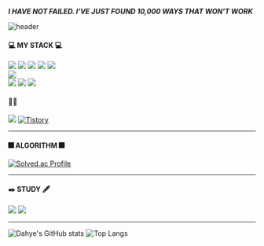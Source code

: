 
  ***I HAVE NOT FAILED. I'VE JUST FOUND 10,000 WAYS THAT WON'T WORK***
  
  ![header](https://capsule-render.vercel.app/api?type=waving&color=auto&height=300&section=header&text=DAHYE-CHOI&fontSize=90)
  
<div>
  <h4> 💻 MY STACK 💻 </h4>
 <img src="https://img.shields.io/badge/Java-f19800?style=flat-square&logo=OpenJDK&logoColor=white"/>
 <img src="https://img.shields.io/badge/Spring-75b336?style=flat-square&logo=Spring&logoColor=white"/>
 <img src="https://img.shields.io/badge/Springboot-75b336?style=flat-square&logo=Springboot&logoColor=white"/>
 <img src="https://img.shields.io/badge/SpringSecurity-429300?style=flat-square&logo=Springsecurity&logoColor=white"/>
 <img src="https://img.shields.io/badge/MySQL-20688f?style=flat-square&logo=Mysql&logoColor=white"/><br>
 <img src="https://img.shields.io/badge/Gradle-02303A?style=flat-square&logo=Gradle&logoColor=white"/><br>
 <img src="https://img.shields.io/badge/Jira-3d81f7?style=flat-square&logo=Jirasoftware&logoColor=white"/>
 <img src="https://img.shields.io/badge/GitLab-d23f1f?style=flat-square&logo=Gitlab&logoColor=white"/>
 <img src="https://img.shields.io/badge/GitHub-000000?style=flat-square&logo=Github&logoColor=white"/>
</div>


<div>
  <h4>💬💬</h4>
  <a href="https://midi-latency-f31.notion.site/Portfolio-75783496e88e4ef999649f415db00fee" target="_blank"><img src="https://img.shields.io/badge/Notion-black.svg?&style=for-the-badge&logo=Notion&logoColor=white"></a>
  <a href = "https://tech-04.tistory.com//"> <img alt="Tistory" src ="https://img.shields.io/badge/Tistory-white.svg?&style=for-the-badge"/></a>
</div>


***
<h4>🎆 ALGORITHM 🎆</h4>
  


[![Solved.ac Profile](http://mazassumnida.wtf/api/v2/generate_badge?boj=dhc0404)](https://solved.ac/dhc0404/)

***

<h4>✒️ STUDY 🖋️</h4>
<img src="https://img.shields.io/badge/Jenkins-D24939?style=flat-square&logo=Jenkins&logoColor=white"/>
<img src="https://img.shields.io/badge/React-61DAFB?style=flat-square&logo=React&logoColor=white"/>
  
***


  ![Dahye's GitHub stats](https://github-readme-stats.vercel.app/api?username=choidahye99&show_icons=true&theme=tokyonight)
  ![Top Langs](https://github-readme-stats.vercel.app/api/top-langs/?username=choidahye99&langs_count=10&layout=compact)


<!--
**choidahye99/choidahye99** is a ✨ _special_ ✨ repository because its `README.md` (this file) appears on your GitHub profile.

Here are some ideas to get you started:

- 🔭 I’m currently working on ...
- 🌱 I’m currently learning ...
- 👯 I’m looking to collaborate on ...
- 🤔 I’m looking for help with ...
- 💬 Ask me about ...
- 📫 How to reach me: ...
- 😄 Pronouns: ...
- ⚡ Fun fact: ...
-->

